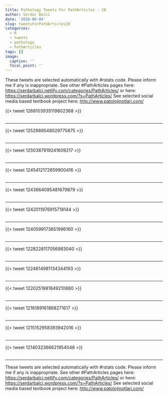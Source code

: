 ```yaml
---
title: Pathology Tweets For PathArticles - 28
author: Serdar Balci
date: '2020-06-04'
slug: tweetsForPathArticles28
categories:
  - R
  - tweets
  - pathology
  - PathArticles
tags: []
image:
  caption: ''
  focal_point: ''
---
```



These tweets are selected automatically with #rstats code. Please inform me if any is inappropriate.
See other #PathArticles pages here: https://serdarbalci.netlify.com/categories/PathArticles/  or here: https://serdarbalci.wordpress.com/?s=PathArticles/ 
See selected social media based textbook project here: http://www.patolojinotlari.com/

{{< tweet 1268103935119802368 >}}
<br>
<br>
<hr>
{{< tweet 1252989548029775875 >}}
<br>
<br>
<hr>
{{< tweet 1250387919241609217 >}}
<br>
<br>
<hr>
{{< tweet 1245412172659900416 >}}
<br>
<br>
<hr>
{{< tweet 1243664095481679879 >}}
<br>
<br>
<hr>
{{< tweet 1242011976915718144 >}}
<br>
<br>
<hr>
{{< tweet 1240599173851996160 >}}
<br>
<br>
<hr>
{{< tweet 1228228117056983040 >}}
<br>
<br>
<hr>
{{< tweet 1224814981134344193 >}}
<br>
<br>
<hr>
{{< tweet 1220251981849210880 >}}
<br>
<br>
<hr>
{{< tweet 1216189161868271617 >}}
<br>
<br>
<hr>
{{< tweet 1215152958393942016 >}}
<br>
<br>
<hr>
{{< tweet 1214032366621954048 >}}
<br>
<br>
<hr>


These tweets are selected automatically with #rstats code. Please inform me if any is inappropriate.
See other #PathArticles pages here: https://serdarbalci.netlify.com/categories/PathArticles/  or here: https://serdarbalci.wordpress.com/?s=PathArticles/ 
See selected social media based textbook project here: http://www.patolojinotlari.com/
